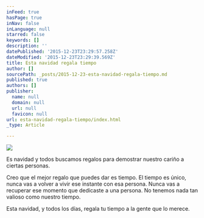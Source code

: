 ```yaml
---
inFeed: true
hasPage: true
inNav: false
inLanguage: null
starred: false
keywords: []
description: ''
datePublished: '2015-12-23T23:29:57.258Z'
dateModified: '2015-12-23T23:29:39.569Z'
title: Esta navidad regala tiempo
author: []
sourcePath: _posts/2015-12-23-esta-navidad-regala-tiempo.md
published: true
authors: []
publisher:
  name: null
  domain: null
  url: null
  favicon: null
url: esta-navidad-regala-tiempo/index.html
_type: Article

---
```

![](https://the-grid-user-content.s3-us-west-2.amazonaws.com/5114661c-3921-4ce8-b7ef-a9366cda9894.jpg)

Es navidad y todos buscamos regalos para demostrar nuestro cariño a ciertas personas.

Creo que el mejor regalo que puedes dar es tiempo. El tiempo es único, nunca vas a volver a vivir ese instante con esa persona. Nunca vas a recuperar ese momento que dedicaste a una persona. No tenemos nada tan valioso como nuestro tiempo.

Esta navidad, y todos los días, regala tu tiempo a la gente que lo merece.